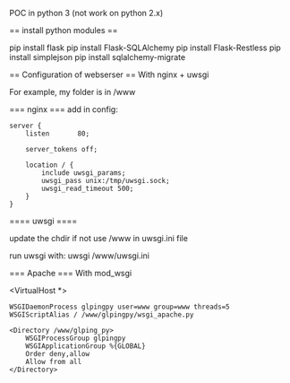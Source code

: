 POC in python 3 (not work on python 2.x)

== install python modules ==

pip install flask
pip install Flask-SQLAlchemy
pip install Flask-Restless
pip install simplejson
pip install sqlalchemy-migrate

== Configuration of webserser ==
With nginx + uwsgi 

For example, my folder is in /www

=== nginx ===
add in config:

    server {
        listen       80;

        server_tokens off;

        location / {
            include uwsgi_params;
            uwsgi_pass unix:/tmp/uwsgi.sock;
            uwsgi_read_timeout 500;
        }
    }


==== uwsgi ====

update the chdir if not use /www in uwsgi.ini file

run uwsgi with: 
uwsgi /www/uwsgi.ini

=== Apache ===
With mod_wsgi

<VirtualHost *>

    WSGIDaemonProcess glpingpy user=www group=www threads=5
    WSGIScriptAlias / /www/glpingpy/wsgi_apache.py

    <Directory /www/glping_py>
        WSGIProcessGroup glpingpy
        WSGIApplicationGroup %{GLOBAL}
        Order deny,allow
        Allow from all
    </Directory>
</VirtualHost>

